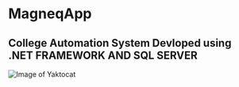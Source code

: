 # MagneqApp
## College Automation System Devloped using .NET FRAMEWORK AND SQL SERVER
![Image of Yaktocat](https://octodex.github.com/images/yaktocat.png)
